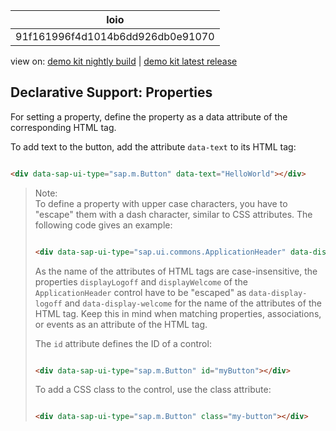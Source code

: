 <!-- loio91f161996f4d1014b6dd926db0e91070 -->

| loio |
| -----|
| 91f161996f4d1014b6dd926db0e91070 |

<div id="loio">

view on: [demo kit nightly build](https://openui5nightly.hana.ondemand.com/#/topic/91f161996f4d1014b6dd926db0e91070) | [demo kit latest release](https://openui5.hana.ondemand.com/#/topic/91f161996f4d1014b6dd926db0e91070)</div>

## Declarative Support: Properties

For setting a property, define the property as a data attribute of the corresponding HTML tag.

To add text to the button, add the attribute `data-text` to its HTML tag:

``` html

<div data-sap-ui-type="sap.m.Button" data-text="HelloWorld"></div>
```

> Note:  
> To define a property with upper case characters, you have to "escape" them with a dash character, similar to CSS attributes. The following code gives an example:
> 
> ``` html
> 
> <div data-sap-ui-type="sap.ui.commons.ApplicationHeader" data-display-logoff="false" data-display-welcome="false"></div>
> ```
> 
> As the name of the attributes of HTML tags are case-insensitive, the properties `displayLogoff` and `displayWelcome` of the `ApplicationHeader` control have to be "escaped" as `data-display-logoff` and `data-display-welcome` for the name of the attributes of the HTML tag. Keep this in mind when matching properties, associations, or events as an attribute of the HTML tag.
> 
> The ``id`` attribute defines the ID of a control:
> 
> ``` html
> 
> <div data-sap-ui-type="sap.m.Button" id="myButton"></div>
> ```
> 
> To add a CSS class to the control, use the class attribute:
> 
> ``` html
> 
> <div data-sap-ui-type="sap.m.Button" class="my-button"></div>
> ```

